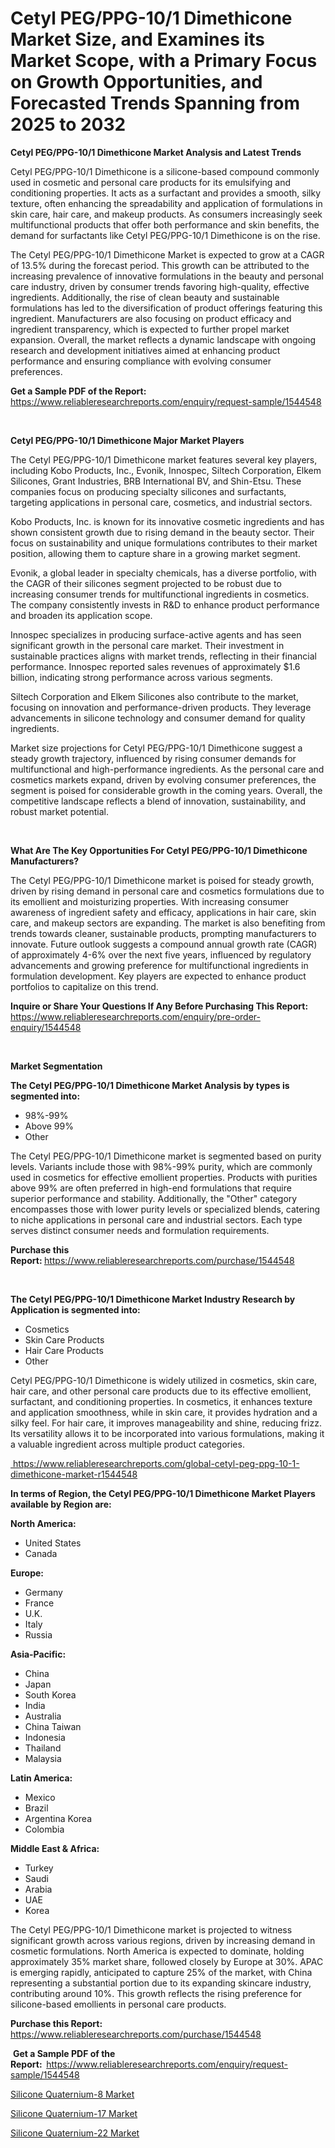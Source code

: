 <p><h1>Cetyl PEG/PPG-10/1 Dimethicone Market Size, and Examines its Market Scope, with a Primary Focus on Growth Opportunities, and Forecasted Trends Spanning from 2025 to 2032</h1></p><p><strong>Cetyl PEG/PPG-10/1 Dimethicone Market Analysis and Latest Trends</strong></p>
<p><p>Cetyl PEG/PPG-10/1 Dimethicone is a silicone-based compound commonly used in cosmetic and personal care products for its emulsifying and conditioning properties. It acts as a surfactant and provides a smooth, silky texture, often enhancing the spreadability and application of formulations in skin care, hair care, and makeup products. As consumers increasingly seek multifunctional products that offer both performance and skin benefits, the demand for surfactants like Cetyl PEG/PPG-10/1 Dimethicone is on the rise.</p><p>The Cetyl PEG/PPG-10/1 Dimethicone Market is expected to grow at a CAGR of 13.5% during the forecast period. This growth can be attributed to the increasing prevalence of innovative formulations in the beauty and personal care industry, driven by consumer trends favoring high-quality, effective ingredients. Additionally, the rise of clean beauty and sustainable formulations has led to the diversification of product offerings featuring this ingredient. Manufacturers are also focusing on product efficacy and ingredient transparency, which is expected to further propel market expansion. Overall, the market reflects a dynamic landscape with ongoing research and development initiatives aimed at enhancing product performance and ensuring compliance with evolving consumer preferences.</p></p>
<p><strong>Get a Sample PDF of the Report:&nbsp;</strong> <a href="https://www.reliableresearchreports.com/enquiry/request-sample/1544548?utm_campaign=37&utm_medium=2&utm_source=Github&utm_content=ia&utm_term=01022025&utm_id=cetyl-pegppg-101-dimethicone">https://www.reliableresearchreports.com/enquiry/request-sample/1544548</a></p>
<p>&nbsp;</p>
<p><strong>Cetyl PEG/PPG-10/1 Dimethicone Major Market Players</strong></p>
<p><p>The Cetyl PEG/PPG-10/1 Dimethicone market features several key players, including Kobo Products, Inc., Evonik, Innospec, Siltech Corporation, Elkem Silicones, Grant Industries, BRB International BV, and Shin-Etsu. These companies focus on producing specialty silicones and surfactants, targeting applications in personal care, cosmetics, and industrial sectors.</p><p>Kobo Products, Inc. is known for its innovative cosmetic ingredients and has shown consistent growth due to rising demand in the beauty sector. Their focus on sustainability and unique formulations contributes to their market position, allowing them to capture share in a growing market segment.</p><p>Evonik, a global leader in specialty chemicals, has a diverse portfolio, with the CAGR of their silicones segment projected to be robust due to increasing consumer trends for multifunctional ingredients in cosmetics. The company consistently invests in R&D to enhance product performance and broaden its application scope.</p><p>Innospec specializes in producing surface-active agents and has seen significant growth in the personal care market. Their investment in sustainable practices aligns with market trends, reflecting in their financial performance. Innospec reported sales revenues of approximately $1.6 billion, indicating strong performance across various segments.</p><p>Siltech Corporation and Elkem Silicones also contribute to the market, focusing on innovation and performance-driven products. They leverage advancements in silicone technology and consumer demand for quality ingredients.</p><p>Market size projections for Cetyl PEG/PPG-10/1 Dimethicone suggest a steady growth trajectory, influenced by rising consumer demands for multifunctional and high-performance ingredients. As the personal care and cosmetics markets expand, driven by evolving consumer preferences, the segment is poised for considerable growth in the coming years. Overall, the competitive landscape reflects a blend of innovation, sustainability, and robust market potential.</p></p>
<p>&nbsp;</p>
<p><strong>What Are The Key Opportunities For Cetyl PEG/PPG-10/1 Dimethicone Manufacturers?</strong></p>
<p><p>The Cetyl PEG/PPG-10/1 Dimethicone market is poised for steady growth, driven by rising demand in personal care and cosmetics formulations due to its emollient and moisturizing properties. With increasing consumer awareness of ingredient safety and efficacy, applications in hair care, skin care, and makeup sectors are expanding. The market is also benefiting from trends towards cleaner, sustainable products, prompting manufacturers to innovate. Future outlook suggests a compound annual growth rate (CAGR) of approximately 4-6% over the next five years, influenced by regulatory advancements and growing preference for multifunctional ingredients in formulation development. Key players are expected to enhance product portfolios to capitalize on this trend.</p></p>
<p><strong>Inquire or Share Your Questions If Any Before Purchasing This Report:</strong> <a href="https://www.reliableresearchreports.com/enquiry/pre-order-enquiry/1544548?utm_campaign=37&utm_medium=2&utm_source=Github&utm_content=ia&utm_term=01022025&utm_id=cetyl-pegppg-101-dimethicone">https://www.reliableresearchreports.com/enquiry/pre-order-enquiry/1544548</a></p>
<p>&nbsp;</p>
<p><strong>Market Segmentation</strong></p>
<p><strong>The Cetyl PEG/PPG-10/1 Dimethicone Market Analysis by types is segmented into:</strong></p>
<p><ul><li>98%-99%</li><li>Above 99%</li><li>Other</li></ul></p>
<p><p>The Cetyl PEG/PPG-10/1 Dimethicone market is segmented based on purity levels. Variants include those with 98%-99% purity, which are commonly used in cosmetics for effective emollient properties. Products with purities above 99% are often preferred in high-end formulations that require superior performance and stability. Additionally, the "Other" category encompasses those with lower purity levels or specialized blends, catering to niche applications in personal care and industrial sectors. Each type serves distinct consumer needs and formulation requirements.</p></p>
<p><strong>Purchase this Report:&nbsp;</strong><a href="https://www.reliableresearchreports.com/purchase/1544548?utm_campaign=37&utm_medium=2&utm_source=Github&utm_content=ia&utm_term=01022025&utm_id=cetyl-pegppg-101-dimethicone">https://www.reliableresearchreports.com/purchase/1544548</a></p>
<p>&nbsp;</p>
<p><strong>The Cetyl PEG/PPG-10/1 Dimethicone Market Industry Research by Application is segmented into:</strong></p>
<p><ul><li>Cosmetics</li><li>Skin Care Products</li><li>Hair Care Products</li><li>Other</li></ul></p>
<p><p>Cetyl PEG/PPG-10/1 Dimethicone is widely utilized in cosmetics, skin care, hair care, and other personal care products due to its effective emollient, surfactant, and conditioning properties. In cosmetics, it enhances texture and application smoothness, while in skin care, it provides hydration and a silky feel. For hair care, it improves manageability and shine, reducing frizz. Its versatility allows it to be incorporated into various formulations, making it a valuable ingredient across multiple product categories.</p></p>
<p><a href="https://www.reliableresearchreports.com/global-cetyl-peg-ppg-10-1-dimethicone-market-r1544548?utm_campaign=37&utm_medium=2&utm_source=Github&utm_content=ia&utm_term=01022025&utm_id=cetyl-pegppg-101-dimethicone">&nbsp;https://www.reliableresearchreports.com/global-cetyl-peg-ppg-10-1-dimethicone-market-r1544548</a></p>
<p><strong>In terms of Region, the Cetyl PEG/PPG-10/1 Dimethicone Market Players available by Region are:</strong></p>
<p>
    <p> <strong> North America: </strong>
        <ul>
            <li>United States</li>
            <li>Canada</li>
        </ul>
        </p> 
    <p> <strong> Europe: </strong>
        <ul>
            <li>Germany</li>
            <li>France</li>
            <li>U.K.</li>
            <li>Italy</li>
            <li>Russia</li>
        </ul>
        </p> 
    <p> <strong> Asia-Pacific: </strong>
        <ul>
            <li>China</li>
            <li>Japan</li>
            <li>South Korea</li>
            <li>India</li>
            <li>Australia</li>
            <li>China Taiwan</li>
            <li>Indonesia</li>
            <li>Thailand</li>
            <li>Malaysia</li>
        </ul>
        </p> 
    <p> <strong> Latin America: </strong>
        <ul>
            <li>Mexico</li>
            <li>Brazil</li>
            <li>Argentina Korea</li>
            <li>Colombia</li>
        </ul>
        </p> 
    <p> <strong> Middle East & Africa: </strong>
        <ul>
            <li>Turkey</li>
            <li>Saudi</li>
            <li>Arabia</li>
            <li>UAE</li>
            <li>Korea</li>
        </ul>
    </p>
    </p>
<p><p>The Cetyl PEG/PPG-10/1 Dimethicone market is projected to witness significant growth across various regions, driven by increasing demand in cosmetic formulations. North America is expected to dominate, holding approximately 35% market share, followed closely by Europe at 30%. APAC is emerging rapidly, anticipated to capture 25% of the market, with China representing a substantial portion due to its expanding skincare industry, contributing around 10%. This growth reflects the rising preference for silicone-based emollients in personal care products.</p></p>
<p><strong>Purchase this Report: </strong><a href="https://www.reliableresearchreports.com/purchase/1544548?utm_campaign=37&utm_medium=2&utm_source=Github&utm_content=ia&utm_term=01022025&utm_id=cetyl-pegppg-101-dimethicone">https://www.reliableresearchreports.com/purchase/1544548</a></p>
<p>&nbsp;<strong>Get a Sample PDF of the Report:&nbsp;&nbsp;</strong><a href="https://www.reliableresearchreports.com/enquiry/request-sample/1544548?utm_campaign=37&utm_medium=2&utm_source=Github&utm_content=ia&utm_term=01022025&utm_id=cetyl-pegppg-101-dimethicone">https://www.reliableresearchreports.com/enquiry/request-sample/1544548</a></p>
<p><strong></strong></p>
<p><p><a href="https://github.com/wwwkeltoum/Market-Research-Report-List-5/blob/main/silicone-quaternium-8-market.md?utm_campaign=37&utm_medium=2&utm_source=Github&utm_content=ia&utm_term=01022025&utm_id=cetyl-pegppg-101-dimethicone">Silicone Quaternium-8 Market</a></p><p><a href="https://github.com/scaseiargas/Market-Research-Report-List-1/blob/main/silicone-quaternium-17-market.md?utm_campaign=37&utm_medium=2&utm_source=Github&utm_content=ia&utm_term=01022025&utm_id=cetyl-pegppg-101-dimethicone">Silicone Quaternium-17 Market</a></p><p><a href="https://github.com/ngozudapshi/Market-Research-Report-List-1/blob/main/silicone-quaternium-22-market.md?utm_campaign=37&utm_medium=2&utm_source=Github&utm_content=ia&utm_term=01022025&utm_id=cetyl-pegppg-101-dimethicone">Silicone Quaternium-22 Market</a></p></p>
